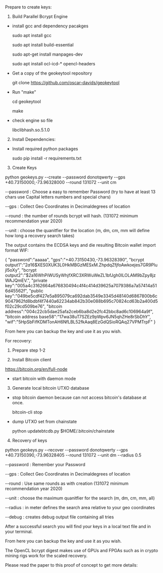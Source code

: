 Prepare to create keys:

1. Build Parallel Bcrypt Engine 

  - install gcc and dependency pacakges

      sudo apt install gcc

      sudo apt install build-essential

      sudo apt-get install manpages-dev

      sudo apt install ocl-icd-* opencl-headers


- Get a copy of the geokeytool repository

  git clone https://github.com/oscar-davids/geokeytool

- Run "make"

  cd geokeytool
  
  make
  
- check engine so file 
 
  libclibhash.so.5.1.0
 
2. Install Dependencies:

- Install required python packages

  sudo pip install -r requirements.txt
  
3. Create Keys

python geokeys.py --create --password donotqwerty --gps +40.73150000,-73.96328000 --round 131072 --unit cm

--password : Choose a easy to remember Password (try to have at least 13 chars use Capital letters numbers and special chars)

--gps : Collect Geo Coordinates in Decimaldegrees of location 

--round : the number of rounds bcrypt will hash. (131072 minimum recommendation year 2020)

--unit : choose the quanitfier for the location (m, dm, cm, mm will define how long a recovery search takes)


The output contains the ECDSA keys and die resulting Bitcoin wallet import format WIF:

{
"password":"aaaaa", 
"gps":"+40.73150430,-73.96328390", 
"bcrypt output1":"$2a$16$XES0XUK3L0HkMBGzMESxM.ZhpdqZfjfoAwkoejes7GR9Plujl5oXy", 
"bcrypt output2":"$2a$16$WhPiWUSyWhjfXRC3XRWuWeZL1bfJgh0ILOLAM9bZpy8jzWAJQmEV.", 
"private key":"005a4c3162664a676830494c4f4c414d39625a7079386a7a57414a516d45562f", 
"public key":"049be5cdf427e5a895079ca692dab3549e3345d48140d6867800b6c9047962fd8bdbf4f7440a62234ab842b30e088b695c70824cd63b2a400d5f02c29cd509be76", 
"bitcoin address":"004c22cb5dae25afa2ceb6ba8d2e2fc42bbc8ad6c106964a9f", 
"bitcoin address base58":"17wa38uT7SZEz9pWpv6JN5qhZHe8rSbDhY", 
"wif":"5HpSbFifKDMTonAH6NfLBL52fkAaq8EzGdQSioRQAq27VPMTrpF"
}

From here you can backup the key and use it as you wish.


For recovery:

1. Prepare step 1-2 

2. Install Bitcoin client 

  https://bitcoin.org/en/full-node
  
- start bitcoin with daemon mode


3. Generate local bitcoin UTXO database 

- stop bitcoin daemon because can not access bitcoin's database at once.
  
  bitcoin-cli stop
 
- dump UTXO set from chainstate
  
  python updatebtcdb.py $HOME/.bitcoin/chainstate
  
4. Recovery of keys
  
  python geokeys.py --recover --password donotqwerty --gps +40.73150390,-73.96328405 --round 131072 --unit dm --radius 0.5
  
--password :  Remember your Password

--gps : Collect Geo Coordinates in Decimaldegrees of location 

--round : Use same rounds as with creation (131072 minimum recommendation year 2020)

--unit : choose the maximum quanitfier for the search (m, dm, cm, mm, all)

--radius : in meter defines the search area relative to your geo coordinates 

--debug : creates debug output file containing all tries

  
After a successful search you will find your keys in a local text file and in your terminal.

From here you can backup the key and use it as you wish.

The OpenCL bcrypt digest makes use of GPUs and FPGAs such as in crypto mining rigs work for the scaled recovery.


Please read the paper to this proof of concept to get more details:


  


